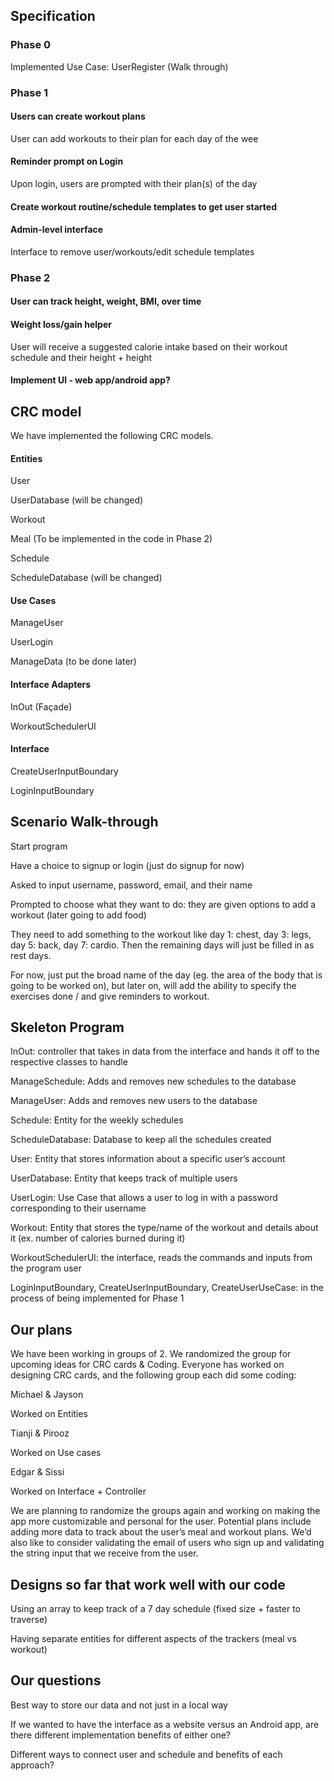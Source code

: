 ## Specification
### Phase 0

Implemented Use Case: UserRegister (Walk through)

### Phase 1

#### Users can create workout plans

User can add workouts to their plan for each day of the wee

#### Reminder prompt on Login

Upon login, users are prompted with their plan(s) of the day

#### Create workout routine/schedule templates to get user started 

#### Admin-level interface
Interface to remove user/workouts/edit schedule templates


### Phase 2
#### User can track height, weight, BMI, over time

#### Weight loss/gain helper
User will receive a suggested calorie intake based on their workout schedule and their height + height

#### Implement UI - web app/android app?




## CRC model
We have implemented the following CRC models.
#### Entities

User

UserDatabase (will be changed)

Workout

Meal (To be implemented in the code in Phase 2)

Schedule

ScheduleDatabase (will be changed)

#### Use Cases

ManageUser

UserLogin

ManageData (to be done later)

#### Interface Adapters

InOut (Façade)

WorkoutSchedulerUI

#### Interface

CreateUserInputBoundary

LoginInputBoundary


## Scenario Walk-through
Start program

Have a choice to signup or login (just do signup for now)

Asked to input username, password, email, and their name

Prompted to choose what they want to do: they are given options to add a workout (later going to add food)

They need to add something to the workout like day 1: chest, day 3: legs, day 5: back, day 7: cardio. Then the remaining days will just be filled in as rest days.

For now, just put the broad name of the day (eg. the area of the body that is going to be worked on), but later on, will add the ability to specify the exercises done / and give reminders to workout.

## Skeleton Program
InOut: controller that takes in data from the interface and hands it off to the respective classes to handle

ManageSchedule: Adds and removes new schedules to the database

ManageUser: Adds and removes new users to the database

Schedule: Entity for the weekly schedules 

ScheduleDatabase: Database to keep all the schedules created

User: Entity that stores information about a specific user’s account

UserDatabase: Entity that keeps track of multiple users

UserLogin: Use Case that allows a user to log in with a password corresponding to their username

Workout: Entity that stores the type/name of the workout and details about it (ex. number of calories burned during it)

WorkoutSchedulerUI: the interface, reads the commands and inputs from the program user

LoginInputBoundary, CreateUserInputBoundary, CreateUserUseCase: in the process of being implemented for Phase 1

## Our plans

We have been working in groups of 2. We randomized the group for upcoming ideas for CRC cards & Coding. Everyone has worked on designing CRC cards, and the following group each did some coding:

Michael & Jayson

Worked on Entities

Tianji & Pirooz

Worked on Use cases

Edgar & Sissi

Worked on Interface + Controller


We are planning to randomize the groups again and working on making the app more customizable and personal for the user. Potential plans include adding more data to track about the user’s meal and workout plans. We’d also like to consider validating the email of users who sign up and validating the string input that we receive from the user.


## Designs so far that work well with our code

Using an array to keep track of a 7 day schedule (fixed size + faster to traverse)

Having separate entities for different aspects of the trackers (meal vs workout)

## Our questions

Best way to store our data and not just in a local way

If we wanted to have the interface as a website versus an Android app, are there different implementation benefits of either one?

Different ways to connect user and schedule and benefits of each approach?
